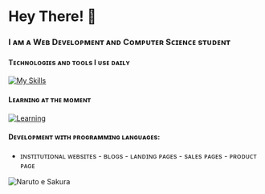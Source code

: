 # Hey There! 👋
### I ᴀᴍ ᴀ Wᴇʙ Dᴇᴠᴇʟᴏᴘᴍᴇɴᴛ ᴀɴᴅ Cᴏᴍᴘᴜᴛᴇʀ Sᴄɪᴇɴᴄᴇ sᴛᴜᴅᴇɴᴛ

#### Tᴇᴄʜɴᴏʟᴏɢɪᴇs ᴀɴᴅ ᴛᴏᴏʟs I ᴜsᴇ ᴅᴀɪʟʏ
[![My Skills](https://skillicons.dev/icons?i=html,css,scss,figma,javascript,typescript,nodejs,npm,angular,firebase)](https://skillicons.dev)

#### Lᴇᴀʀɴɪɴɢ ᴀᴛ ᴛʜᴇ ᴍᴏᴍᴇɴᴛ
[![Learning](https://skillicons.dev/icons?i=nodejs,express,aws)](https://skillicons.dev)

#### Dᴇᴠᴇʟᴏᴘᴍᴇɴᴛ ᴡɪᴛʜ ᴘʀᴏɢʀᴀᴍᴍɪɴɢ ʟᴀɴɢᴜᴀɢᴇs:
- ɪɴsᴛɪᴛᴜᴛɪᴏɴᴀʟ ᴡᴇʙsɪᴛᴇs - ʙʟᴏɢs - ʟᴀɴᴅɪɴɢ ᴘᴀɢᴇs - sᴀʟᴇs ᴘᴀɢᴇs - ᴘʀᴏᴅᴜᴄᴛ ᴘᴀɢᴇ

![Naruto e Sakura](https://media.giphy.com/media/Mj0gk1wnekXC0/giphy.gif)
